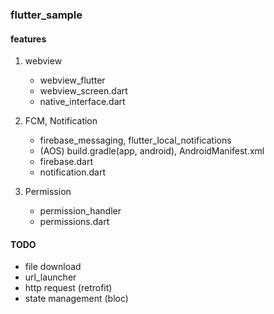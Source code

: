 ### flutter_sample

#### features
1. webview
    - webview_flutter
    - webview_screen.dart
    - native_interface.dart

2. FCM, Notification
    - firebase_messaging, flutter_local_notifications
    - (AOS) build.gradle(app, android), AndroidManifest.xml
    - firebase.dart
    - notification.dart
   
3. Permission
    - permission_handler
    - permissions.dart

#### TODO
- file download
- url_launcher
- http request (retrofit)
- state management (bloc)